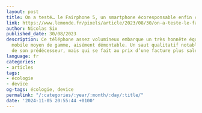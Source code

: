 ```yaml
---
layout: post
title: On a testé… le Fairphone 5, un smartphone écoresponsable enfin convaincant
link: https://www.lemonde.fr/pixels/article/2023/08/30/on-a-teste-le-fairphone-5-un-smartphone-ecoresponsable-enfin-convaincant_6187064_4408996.html
author: Nicolas Six
published_date: 30/08/2023
description: Ce téléphone assez volumineux embarque un très honnête équipement de
  mobile moyen de gamme, aisément démontable. Un saut qualitatif notable en comparaison
  de son prédécesseur, mais qui se fait au prix d’une facture plus salée.
language: fr
categories:
- articles
tags:
- écologie
- device
og-tags: écologie, device
permalink: "/:categories/:year/:month/:day/:title/"
date: '2024-11-05 20:55:44 +0100'
---
```

